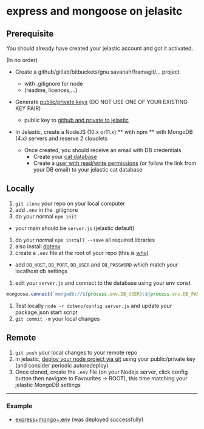 # express and mongoose on jelasitc

## Prerequisite

You should already have created your jelastic account and got it activated.

(In no order)

* Create a github/gitlab/bitbuckets/gnu savanah/framagit/... project
  * with .gitignore for node
  * (readme, licences,...)

* Generate [public/private keys](https://docs.jelastic.com/ssh-generate-key) (DO NOT USE ONE OF YOUR EXISTING KEY PAIR)
  * public key to [github and private to jelastic](https://docs.jelastic.com/git-ssh)

* In Jelastic, create a NodeJS (10.x or11.x) ** with npm ** with MongoDB (4.x) servers and reserve 2 cloudlets
  * Once created, you should receive an email with DB credentials
    * Create your [cat database](/W2-2-NoSQL-MongoDB-mongoose.html) 
    * Create a [user with read/write permissions](https://docs.mongodb.com/manual/tutorial/enable-authentication/#create-additional-users-as-needed-for-your-deployment) (or follow the link from your DB email) to your jelastic cat database

## Locally

1. `git clone` your repo on your local computer
1. add `.env` in the .gitignore
1. do your normal `npm init` 
  * your main should be `server.js` (jelastic default)
1. do your normal `npm install --save` all required libraries
1. also install [dotenv](https://www.npmjs.com/package/dotenv) 
1. create a `.env` file at the root of your repo (this is [why](https://12factor.net/config))
  * add `DB_HOST`, `DB_PORT`, `DB_USER` and `DB_PASSWORD` which match your localhost db settings
1. edit your `server.js` and connect to the database using your env const 
```javascript
mongoose.connect(`mongodb://${process.env.DB_USER}:${process.env.DB_PASS}@${process.env.DB_HOST}:${process.env.DB_PORT}/cat`).then(() => {/* ... */}
```
1. Test locally `node -r dotenv/config server.js` and update your package.json start script
1. `git commit -m` your local changes

## Remote

1. `git push` your local changes to your remote repo
1. in jelastic, [deploy your node project via git](https://docs.jelastic.com/nodejs-git-svn) using your public/private key (and consider periodic autoredeploy)
1. Once cloned, create the `.env` file (on your Nodejs server, click config button then navigate to Favourites -> ROOT), this time matching your jelastic MongoDB settings

---

### Example

* [express+mongo+.env](https://github.com/patrick-ausderau/testdb) (was deployed successfully)
